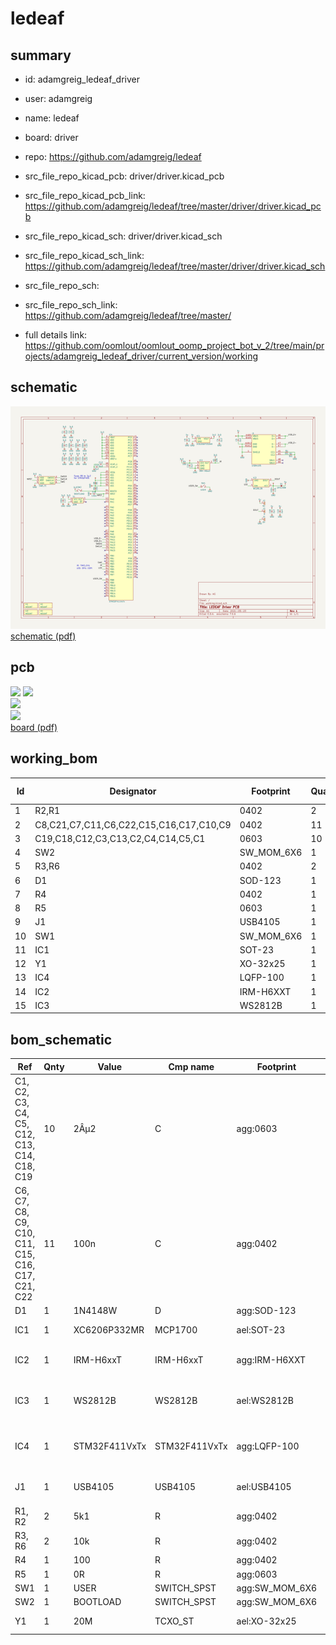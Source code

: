 # ledeaf
 
## summary 
* id: adamgreig_ledeaf_driver
* user: adamgreig
* name: ledeaf
* board: driver
* repo: https://github.com/adamgreig/ledeaf
* src_file_repo_kicad_pcb: driver/driver.kicad_pcb
* src_file_repo_kicad_pcb_link: https://github.com/adamgreig/ledeaf/tree/master/driver/driver.kicad_pcb
* src_file_repo_kicad_sch: driver/driver.kicad_sch
* src_file_repo_kicad_sch_link: https://github.com/adamgreig/ledeaf/tree/master/driver/driver.kicad_sch

* src_file_repo_sch: 
* src_file_repo_sch_link: https://github.com/adamgreig/ledeaf/tree/master/
* full details link: https://github.com/oomlout/oomlout_oomp_project_bot_v_2/tree/main/projects/adamgreig_ledeaf_driver/current_version/working  

## schematic  
![](working_schematic_600.png)  
[schematic (pdf)](working_schematic.pdf) 






















## pcb  
![](working_3d_600.png) 
![](working_3d_front_600.png)  
![](working_3d_back_600.png)  
![](working_600.png)  
[board (pdf)](working.pdf)  

## working_bom
| Id | Designator | Footprint | Quantity | Designation | Supplier and ref |  | None | 
| --- | --- | --- | --- | --- | --- | --- | --- | 
| 1 | R2,R1 | 0402 | 2 | 5k1 |  |  | [''] | 
| 2 | C8,C21,C7,C11,C6,C22,C15,C16,C17,C10,C9 | 0402 | 11 | 100n |  |  | [''] | 
| 3 | C19,C18,C12,C3,C13,C2,C4,C14,C5,C1 | 0603 | 10 | 2Âµ2 |  |  | [''] | 
| 4 | SW2 | SW_MOM_6X6 | 1 | BOOTLOAD |  |  | [''] | 
| 5 | R3,R6 | 0402 | 2 | 10k |  |  | [''] | 
| 6 | D1 | SOD-123 | 1 | 1N4148W |  |  | [''] | 
| 7 | R4 | 0402 | 1 | 100 |  |  | [''] | 
| 8 | R5 | 0603 | 1 | 0R |  |  | [''] | 
| 9 | J1 | USB4105 | 1 | USB4105 |  |  | [''] | 
| 10 | SW1 | SW_MOM_6X6 | 1 | USER |  |  | [''] | 
| 11 | IC1 | SOT-23 | 1 | XC6206P332MR |  |  | [''] | 
| 12 | Y1 | XO-32x25 | 1 | 20M |  |  | [''] | 
| 13 | IC4 | LQFP-100 | 1 | STM32F411VxTx |  |  | [''] | 
| 14 | IC2 | IRM-H6XXT | 1 | IRM-H6xxT |  |  | [''] | 
| 15 | IC3 | WS2812B | 1 | WS2812B |  |  | [''] | 


## bom_schematic
| Ref | Qnty | Value | Cmp name | Footprint | Description | Vendor | DNP | 
| --- | --- | --- | --- | --- | --- | --- | --- | 
| C1, C2, C3, C4, C5, C12, C13, C14, C18, C19 | 10 | 2Âµ2 | C | agg:0603 |  |  |  | 
| C6, C7, C8, C9, C10, C11, C15, C16, C17, C21, C22 | 11 | 100n | C | agg:0402 |  |  |  | 
| D1 | 1 | 1N4148W | D | agg:SOD-123 | Diode |  |  | 
| IC1 | 1 | XC6206P332MR | MCP1700 | ael:SOT-23 | LDO Voltage Regulator |  |  | 
| IC2 | 1 | IRM-H6xxT | IRM-H6xxT | agg:IRM-H6XXT | Infrared Receiver Module |  |  | 
| IC3 | 1 | WS2812B | WS2812B | ael:WS2812B | RGB LED with onboard driver IC |  |  | 
| IC4 | 1 | STM32F411VxTx | STM32F411VxTx | agg:LQFP-100 | STM32F411 100 pin LQFP package |  |  | 
| J1 | 1 | USB4105 | USB4105 | ael:USB4105 | Type C USB 2.0 Connector |  |  | 
| R1, R2 | 2 | 5k1 | R | agg:0402 |  |  |  | 
| R3, R6 | 2 | 10k | R | agg:0402 |  |  |  | 
| R4 | 1 | 100 | R | agg:0402 |  |  |  | 
| R5 | 1 | 0R | R | agg:0603 |  |  |  | 
| SW1 | 1 | USER | SWITCH_SPST | agg:SW_MOM_6X6 |  |  |  | 
| SW2 | 1 | BOOTLOAD | SWITCH_SPST | agg:SW_MOM_6X6 |  |  |  | 
| Y1 | 1 | 20M | TCXO_ST | ael:XO-32x25 | 4 pin TCXO with Standy |  |  | 



